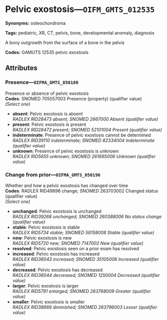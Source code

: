 # Pelvic exostosis—`OIFM_GMTS_012535`

**Synonyms:** osteochondroma

**Tags:** pediatric, XR, CT, pelvis, bone, developmental anomaly, diagnosis

A bony outgrowth from the surface of a bone in the pelvis

**Codes:** GAMUTS 12535 pelvic exostosis

## Attributes

### Presence—`OIFMA_GMTS_850180`

Presence or absence of pelvic exostosis  
**Codes**: SNOMED 705057003 Presence (property) (qualifier value)  
*(Select one)*

- **absent**: Pelvic exostosis is absent  
_RADLEX RID28473 absent; SNOMED 2667000 Absent (qualifier value)_
- **present**: Pelvic exostosis is present  
_RADLEX RID28472 present; SNOMED 52101004 Present (qualifier value)_
- **indeterminate**: Presence of pelvic exostosis cannot be determined  
_RADLEX RID39110 indeterminate; SNOMED 82334004 Indeterminate (qualifier value)_
- **unknown**: Presence of pelvic exostosis is unknown  
_RADLEX RID5655 unknown; SNOMED 261665006 Unknown (qualifier value)_

### Change from prior—`OIFMA_GMTS_050196`

Whether and how a pelvic exostosis has changed over time  
**Codes**: RADLEX RID49896 change; SNOMED 263703002 Changed status (qualifier value)  
*(Select one)*

- **unchanged**: Pelvic exostosis is unchanged  
_RADLEX RID39268 unchanged; SNOMED 260388006 No status change (qualifier value)_
- **stable**: Pelvic exostosis is stable  
_RADLEX RID5734 stable; SNOMED 58158008 Stable (qualifier value)_
- **new**: Pelvic exostosis is new  
_RADLEX RID5720 new; SNOMED 7147002 New (qualifier value)_
- **resolved**: Pelvic exostosis seen on a prior exam has resolved  
- **increased**: Pelvic exostosis has increased  
_RADLEX RID36043 increased; SNOMED 35105006 Increased (qualifier value)_
- **decreased**: Pelvic exostosis has decreased  
_RADLEX RID36044 decreased; SNOMED 1250004 Decreased (qualifier value)_
- **larger**: Pelvic exostosis is larger  
_RADLEX RID5791 enlarged; SNOMED 263768009 Greater (qualifier value)_
- **smaller**: Pelvic exostosis is smaller  
_RADLEX RID38669 diminished; SNOMED 263796003 Lesser (qualifier value)_